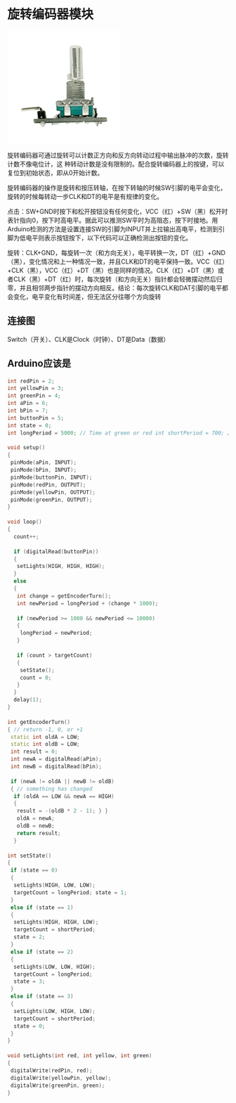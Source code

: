 # 旋转编码器模块

![](/assets/xuanzhuan.png)

旋转编码器可通过旋转可以计数正方向和反方向转动过程中输出脉冲的次数，旋转计数不像电位计，这 种转动计数是没有限制的。配合旋转编码器上的按键，可以复位到初始状态，即从0开始计数。

旋转编码器的操作是旋转和按压转轴，在按下转轴的时候SW引脚的电平会变化，旋转的时候每转动一步CLK和DT的电平是有规律的变化。

点击：SW+GND时按下和松开按钮没有任何变化，VCC（红）+SW（黑）松开时表针指向0，按下时高电平。据此可以推测SW平时为高阻态，按下时接地。用Arduino检测的方法是设置连接SW的引脚为INPUT并上拉输出高电平，检测到引脚为低电平则表示按钮按下，以下代码可以正确检测出按钮的变化。

旋转：CLK+GND，每旋转一次（和方向无关），电平转换一次，DT（红）+GND（黑），变化情况和上一种情况一致，并且CLK和DT的电平保持一致。VCC（红）+CLK（黑），VCC（红）+DT（黑）也是同样的情况。CLK（红）+DT（黑）或者CLK（黑）+DT（红）时，每次旋转（和方向无关）指针都会轻微摆动然后归零，并且相邻两步指针的摆动方向相反。结论：每次旋转CLK和DAT引脚的电平都会变化，电平变化有时间差，但无法区分往哪个方向旋转

## 连接图

Switch（开关）、CLK是Clock（时钟）、DT是Data（数据）

## Arduino应该是

```cpp
int redPin = 2; 
int yellowPin = 3;
int greenPin = 4; 
int aPin = 6; 
int bPin = 7;
int buttonPin = 5;
int state = 0; 
int longPeriod = 5000; // Time at green or red int shortPeriod = 700; // Time period when changing int targetCount = shortPeriod; int count = 0;

void setup() 
{
 pinMode(aPin, INPUT); 
 pinMode(bPin, INPUT); 
 pinMode(buttonPin, INPUT); 
 pinMode(redPin, OUTPUT); 
 pinMode(yellowPin, OUTPUT); 
 pinMode(greenPin, OUTPUT); 
} 

void loop()
{
  count++;

  if (digitalRead(buttonPin)) 
  {
   setLights(HIGH, HIGH, HIGH);
  } 
  else 
  { 
   int change = getEncoderTurn(); 
   int newPeriod = longPeriod + (change * 1000);  

   if (newPeriod >= 1000 && newPeriod <= 10000)
   {
    longPeriod = newPeriod;
   }

   if (count > targetCount)
   {
    setState();
    count = 0;
   }    
  }
  delay(1); 
}

int getEncoderTurn() 
{ // return -1, 0, or +1
 static int oldA = LOW;
 static int oldB = LOW; 
 int result = 0; 
 int newA = digitalRead(aPin); 
 int newB = digitalRead(bPin);

 if (newA != oldA || newB != oldB)
 { // something has changed
  if (oldA == LOW && newA == HIGH)
  {
   result = -(oldB * 2 - 1); } } 
   oldA = newA; 
   oldB = newB; 
   return result; 
  } 

int setState() 
{ 
 if (state == 0) 
 { 
  setLights(HIGH, LOW, LOW); 
  targetCount = longPeriod; state = 1; 
 } 
 else if (state == 1) 
 {
  setLights(HIGH, HIGH, LOW);
  targetCount = shortPeriod;
  state = 2; 
 } 
 else if (state == 2)
 { 
  setLights(LOW, LOW, HIGH); 
  targetCount = longPeriod; 
  state = 3; 
 }
 else if (state == 3) 
 { 
  setLights(LOW, HIGH, LOW); 
  targetCount = shortPeriod; 
  state = 0;
 } 
}

void setLights(int red, int yellow, int green) 
{ 
 digitalWrite(redPin, red);
 digitalWrite(yellowPin, yellow); 
 digitalWrite(greenPin, green);
}
```



